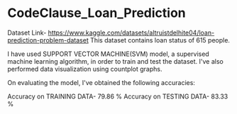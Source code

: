 # CodeClause_Loan_Prediction

Dataset Link- https://www.kaggle.com/datasets/altruistdelhite04/loan-prediction-problem-dataset
This dataset contains loan status of 615 people.

I have used SUPPORT VECTOR MACHINE(SVM) model, a supervised machine learning algorithm, in order to train and test the dataset.
I've also performed data visualization using countplot graphs.

On evaluating the model, I've obtained the following accuracies:

Accuracy on TRAINING DATA- 79.86 %
 Accuracy on TESTING DATA-  83.33 %
